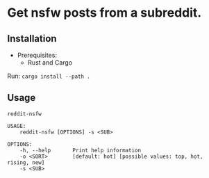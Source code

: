 # Get nsfw posts from a subreddit.


## Installation
- Prerequisites:
  - Rust and Cargo

Run: `cargo install --path .`

## Usage

```
reddit-nsfw 

USAGE:
    reddit-nsfw [OPTIONS] -s <SUB>

OPTIONS:
    -h, --help       Print help information
    -o <SORT>        [default: hot] [possible values: top, hot, rising, new]
    -s <SUB>
```
